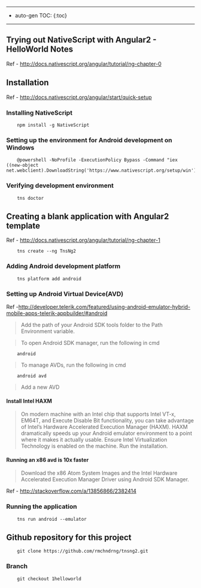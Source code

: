 ----------
* auto-gen TOC:
{:toc}

----------

## Trying out NativeScript with Angular2 - HelloWorld Notes

Ref - http://docs.nativescript.org/angular/tutorial/ng-chapter-0

## Installation

Ref - http://docs.nativescript.org/angular/start/quick-setup

### Installing NativeScript

        npm install -g NativeScript

### Setting up the environment for Android development on Windows

        @powershell -NoProfile -ExecutionPolicy Bypass -Command "iex ((new-object net.webclient).DownloadString('https://www.nativescript.org/setup/win'))"

### Verifying development environment

        tns doctor

## Creating a blank application with Angular2 template

Ref - http://docs.nativescript.org/angular/tutorial/ng-chapter-1

        tns create --ng TnsNg2

### Adding Android development platform

        tns platform add android

### Setting up Android Virtual Device(AVD)

Ref -http://developer.telerik.com/featured/using-android-emulator-hybrid-mobile-apps-telerik-appbuilder/#android

>Add the path of your Android SDK tools folder to the Path Environment variable.

>To open Android SDK manager, run the following in cmd
        
        android
>To manage AVDs, run the following in cmd

        android avd
> Add a new AVD

#### Install Intel HAXM

>On modern machine with an Intel chip that supports Intel VT-x, EM64T, and Execute Disable Bit functionality, you can take advantage of Intel’s Hardware Accelerated Execution Manager (HAXM). HAXM dramatically speeds up your Android emulator environment to a point where it makes it actually usable.
>Ensure Intel Virtualization Technology is enabled on the machine.
>Run the installation.

#### Running an x86 avd is 10x faster

>Download the x86 Atom System Images and the Intel Hardware Accelerated Execution Manager Driver using Android SDK Manager.

Ref - http://stackoverflow.com/a/13856866/2382414

### Running the application

        tns run android --emulator 

## Github repository for this project

        git clone https://github.com/rmchndrng/tnsng2.git

### Branch

        git checkout 1helloworld